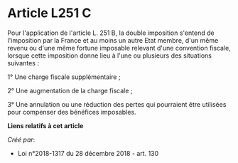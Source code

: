 # Article L251 C

Pour l'application de l'article L. 251 B, la double imposition s'entend de l'imposition par la France et au moins un autre
Etat membre, d'un même revenu ou d'une même fortune imposable relevant d'une convention fiscale, lorsque cette imposition
donne lieu à l'une ou plusieurs des situations suivantes :

1° Une charge fiscale supplémentaire ;

2° Une augmentation de la charge fiscale ;

3° Une annulation ou une réduction des pertes qui pourraient être utilisées pour compenser des bénéfices imposables.

**Liens relatifs à cet article**

_Créé par_:

  - Loi n°2018-1317 du 28 décembre 2018 - art. 130
